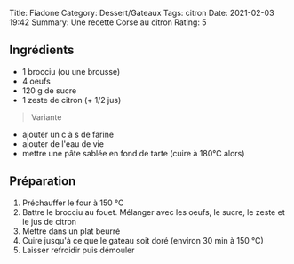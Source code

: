 Title: Fiadone
Category: Dessert/Gateaux
Tags: citron
Date:  2021-02-03 19:42
Summary: Une recette Corse au citron
Rating: 5

## Ingrédients
- 1 brocciu (ou une brousse)
- 4 oeufs
- 120 g de sucre
- 1 zeste de citron (+ 1/2 jus)

> Variante

- ajouter un c à s de farine
- ajouter de l'eau de vie
- mettre une pâte sablée en fond de tarte (cuire à 180°C alors)

## Préparation
1. Préchauffer le four à 150 °C
2. Battre le brocciu au fouet. Mélanger avec les oeufs, le sucre, le zeste et le jus de citron
3. Mettre dans un plat beurré
4. Cuire jusqu'à ce que le gateau soit doré (environ 30 min à 150 °C)
5. Laisser refroidir puis démouler
